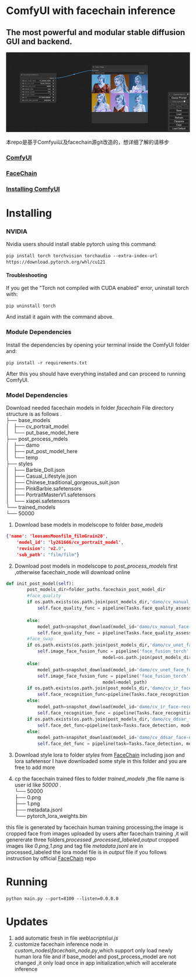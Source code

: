 ComfyUI with facechain inference
=======
The most powerful and modular stable diffusion GUI and backend.
-----------
![ComfyUI Fachchain Screenshot](comfyui_screenshot.png)

本repo是基于Comfyui以及facechain源git改造的，想详细了解的请移步
### [ComfyUI](https://github.com/comfyanonymous/ComfyUI)
### [FaceChain](https://github.com/modelscope/facechain)
### [Installing ComfyUI](#installing)


# Installing
### NVIDIA

Nvidia users should install stable pytorch using this command:

```pip install torch torchvision torchaudio --extra-index-url https://download.pytorch.org/whl/cu121```

#### Troubleshooting

If you get the "Torch not compiled with CUDA enabled" error, uninstall torch with:

```pip uninstall torch```

And install it again with the command above.

### Module Dependencies

Install the dependencies by opening your terminal inside the ComfyUI folder and:

```pip install -r requirements.txt```

After this you should have everything installed and can proceed to running ComfyUI.

### Model Dependencies
Download needed facechain models in folder *facechain*
File directory structure is as follows
.<br>
├── base_models<br>
│   ├── cv_portrait_model<br>
│   └── put_base_model_here<br>
├── post_process_mdels<br>
│   ├── damo<br>
│   ├── put_post_model_here<br>
│   └── temp<br>
├── styles<br>
│   ├── Barbie_Doll.json<br>
│   ├── Casual_Lifestyle.json<br>
│   ├── Chinese_traditional_gorgeous_suit.json<br>
│   ├── PinkBarbie.safetensors<br>
│   ├── PortraitMasterV1.safetensors<br>
│   └── xiapei.safetensors<br>
└── trained_models<br>
    └── 50000<br>

1. Download base models in modelscope to folder *base_models*
```json
{'name': 'leosamsMoonfilm_filmGrain20',
    'model_id': 'ly261666/cv_portrait_model',
    'revision': 'v2.0',
    'sub_path': "film/film"}
```
2. Download post models in modelscope  to *post_process_models* first ,otherwise facechain_node will download online
```python
def init_post_model(self):
        post_models_dir=folder_paths.facechain_post_model_dir
        #face_quality
        if os.path.exists(os.path.join(post_models_dir,'damo/cv_manual_face-quality-assessment_fqa')):
            self.face_quality_func = pipeline(Tasks.face_quality_assessment, os.path.join(post_models_dir,
                                                                                            'damo/cv_manual_face-quality-assessment_fqa'))                  
        else:
            model_path=snapshot_download(model_id='damo/cv_manual_face-quality-assessment_fqa',revision='v2.0',cache_dir=post_models_dir)
            self.face_quality_func = pipeline(Tasks.face_quality_assessment,model=model_path)
        #face_swap
        if os.path.exists(os.path.join(post_models_dir,'damo/cv_unet_face_fusion_torch')):
            self.image_face_fusion_func = pipeline('face_fusion_torch',
                                     model=os.path.join(post_models_dir,'damo/cv_unet_face_fusion_torch'))
        else:
            model_path=snapshot_download(model_id='damo/cv_unet_face_fusion_torch',revision='v1.0.3',cache_dir=post_models_dir)
            self.image_face_fusion_func = pipeline('face_fusion_torch',
                                     model=model_path)
        if os.path.exists(os.path.join(post_models_dir,'damo/cv_ir_face-recognition-ood_rts')):
            self.face_recognition_func=pipeline(Tasks.face_recognition, os.path.join(post_models_dir,'damo/cv_ir_face-recognition-ood_rts'))
        else:
            model_path=snapshot_download(model_id='damo/cv_ir_face-recognition-ood_rts',revision='v2.5',cache_dir=post_models_dir)
            self.face_recognition_func = pipeline(Tasks.face_recognition, model=model_path)
        if os.path.exists(os.path.join(post_models_dir,'damo/cv_ddsar_face-detection_iclr23-damofd')):
            self.face_det_func=pipeline(task=Tasks.face_detection, model=os.path.join(post_models_dir,'damo/cv_ddsar_face-detection_iclr23-damofd'))
        else:
            model_path=snapshot_download(model_id='damo/cv_ddsar_face-detection_iclr23-damofd',revision='v1.1',cache_dir=post_models_dir)
            self.face_det_func = pipeline(task=Tasks.face_detection, model=model_path)
```
3. Download style lora to folder *styles* from [FaceChain](https://github.com/modelscope/facechain) including json and lora safetensor
I have downloaded some style in this folder and you are free to add more

4. cp the facechain trained files to folder *trained_models* ,the file name is user id like *50000*
.<br>
└── 50000<br>
    ├── 0.png<br>
    ├── 1.png<br>
    ├── metadata.jsonl<br>
    └── pytorch_lora_weights.bin<br>

this file is generated by facechain human training processing,the image is cropped face from images uploaded by users
after facechain training ,it will genererate three folders,*processed* ,*processed_labeled*,*output*
cropped images like *0.png*,*1.png* and tag file *metadata.jsonl* are in processed_labeled
the lora model file is in *output* file if you follows instruction by official [FaceChain](https://github.com/modelscope/facechain) repo 


# Running

```python main.py --port=8100 --listen=0.0.0.0```


# Updates
1. add automatic fresh in file *web\scripts\ui.js*
2. customize facechain inference node in *custom_nodes\facechain_node.py*,which support only load newly human lora file
and if base_model and post_process_model are not changed ,it only load once in app initialization,which will accelerate inference 

